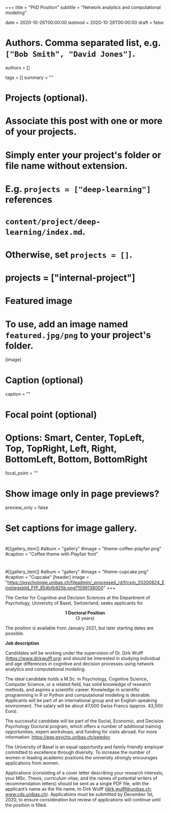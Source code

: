 +++
title = "PhD Position"
subtitle = "Network analytics and computational modeling"

date = 2020-10-26T00:00:00
lastmod = 2020-10-26T00:00:00
draft = false

# Authors. Comma separated list, e.g. `["Bob Smith", "David Jones"]`.
authors = []

tags = []
summary = ""

# Projects (optional).
#   Associate this post with one or more of your projects.
#   Simply enter your project's folder or file name without extension.
#   E.g. `projects = ["deep-learning"]` references
#   `content/project/deep-learning/index.md`.
#   Otherwise, set `projects = []`.
# projects = ["internal-project"]

# Featured image
# To use, add an image named `featured.jpg/png` to your project's folder.
[image]
  # Caption (optional)
  caption = ""

  # Focal point (optional)
  # Options: Smart, Center, TopLeft, Top, TopRight, Left, Right, BottomLeft, Bottom, BottomRight
  focal_point = ""

  # Show image only in page previews?
  preview_only = false

# Set captions for image gallery.
#
#[[gallery_item]]
#album = "gallery"
#image = "theme-coffee-playfair.png"
#caption = "Coffee theme with Playfair font"
#
#[[gallery_item]]
#album = "gallery"
#image = "theme-cupcake.png"
#caption = "Cupcake"
[header]
  image = "https://psychologie.unibas.ch/fileadmin/_processed_/d/f/csm_20200824_Einstiegsbild_FfP_854bfb925b.png?1599138000"
+++

The Center for Cognitive and Decision Sciences at the Department of Psychology, University of Basel, Switzerland, seeks applicants for

<center><b>1 Doctoral Position</b><br>(3 years)</center>

The position is available from January 2021, but later starting dates are possible.

<b>Job description</b>

Candidates will be working under the supervision of Dr. Dirk Wulff (https://www.dirkwulff.org) and should be interested in studying individual and age differences in cognitive and decision processes using network analytics and computational modeling.

The ideal candidate holds a M.Sc. in Psychology, Cognitive Science, Computer Science, or a related field, has solid knowledge of research methods, and aspires a scientific career. Knowledge in scientific programming in R or Python and computational modeling is desirable. Applicants will be part of an international group and an English-speaking environment. The salary will be about 47,000 Swiss Francs (approx. 43,500 Euro).

The successful candidate will be part of the Social, Economic, and Decision Psychology Doctoral program, which offers a number of additional training opportunities, expert workshops, and funding for visits abroad. For more information: https://exp.psycho.unibas.ch/swedoc

The University of Basel is an equal opportunity and family friendly employer committed to excellence through diversity. To increase the number of women in leading academic positions the university strongly encourages applications from women.

Applications (consisting of a cover letter describing your research interests, your MSc. Thesis, curriculum vitae, and the names of potential writers of recommendation letters) should be sent as a single PDF file, with the applicant’s name as the file name, to Dirk Wulff (dirk.wulff@unibas.ch; www.cds.unibas.ch). Applications must be submitted by December 1st, 2020, to ensure consideration but review of applications will continue until the position is filled.
